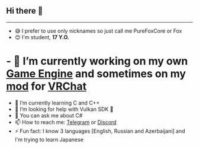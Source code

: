 ## Hi there 👋
----------

- 😅 I prefer to use only nicknames so just call me PureFoxCore or Fox
- 😊 I'm student, **17 Y.O.**
# - 🔭 I’m currently working on my own [Game Engine](https://github.com/PureFoxCore/GaemEngein) and sometimes on my [mod](https://github.com/PureFoxCore/DeadMod) for [VRChat](https://store.steampowered.com/app/438100/VRChat/)
- 🌱 I’m currently learning C and C++
- 🤔 I’m looking for help with Vulkan SDK 🧐
- 💬 You can ask me about C#
- 📫 How to reach me: [Telegram](https://t.me/PureFoxCore) or [Discord](https://discord.gg/qsc9uJjYQd)
- ⚡ Fun fact: I know 3 languages [English, Russian and Azerbaijani] and I'm trying to learn Japanese
